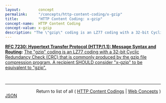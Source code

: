 ```yaml
---
layout:        concept
permalink:     "/concepts/http-content-coding/x-gzip"
title:         "HTTP Content Coding: x-gzip"
concept-name:  HTTP Content Coding
concept-value: x-gzip
description: "The \"gzip\" coding is an LZ77 coding with a 32-bit Cyclic Redundancy Check (CRC) that is commonly produced by the gzip file compression program. A recipient SHOULD consider \"x-gzip\" to be equivalent to \"gzip\"."
---
```


**[RFC 7230: Hypertext Transfer Protocol (HTTP/1.1): Message Syntax and Routing](/specs/IETF/RFC/7230 "The Hypertext Transfer Protocol (HTTP) is an application-level protocol for distributed, collaborative, hypertext information systems. HTTP has been in use by the World Wide Web global information initiative since 1990. This document provides an overview of HTTP architecture and its associated terminology, defines the &#34;http&#34; and &#34;https&#34; Uniform Resource Identifier (URI) schemes, defines the HTTP/1.1 message syntax and parsing requirements, and describes general security concerns for implementations."):** [The "gzip" coding is an LZ77 coding with a 32-bit Cyclic Redundancy Check (CRC) that is commonly produced by the gzip file compression program. A recipient SHOULD consider "x-gzip" to be equivalent to "gzip".](http://tools.ietf.org/html/rfc7230#section-4.2.3 "Read documentation for HTTP Content Coding &#34;x-gzip&#34;")

<br/>
<hr/>

<p style="float : left"><a href="./x-gzip.json" title="JSON representing this particular Web Concept value">JSON</a></p>
<p style="text-align: right">Return to list of all ( <a href="../http-content-coding/">HTTP Content Codings</a> | <a href="../">Web Concepts</a> )</p>
